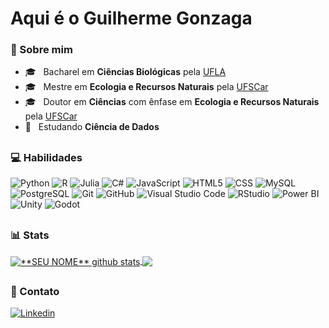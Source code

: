 <h1>Aqui é o Guilherme Gonzaga</h1>

### 📄 Sobre mim

- 🎓 &nbsp; Bacharel em **Ciências Biológicas** pela <a href="https://ufla.br/">UFLA</a>
- 🎓 &nbsp; Mestre em **Ecologia e Recursos Naturais** pela <a href="https://www.ufscar.br/">UFSCar</a>
- 🎓 &nbsp; Doutor em **Ciências** com ênfase em **Ecologia e Recursos Naturais** pela <a href="https://www.ufscar.br/">UFSCar</a>
- 📝 &nbsp; Estudando **Ciência de Dados**


<h2></h2>

### 💻 Habilidades

![Python](https://img.shields.io/badge/-Python-333333?style=flat&logo=python&logoColor=3776AB)
![R](https://img.shields.io/badge/-R-333333?style=flat&logo=R&logoColor=276DC3)
![Julia](https://img.shields.io/badge/-Julia-333333?style=flat&logo=julia&logoColor=9558B2)
![C#](https://img.shields.io/badge/-C%23-333333?style=flat&logo=csharp&logoColor=512BD4)
![JavaScript](https://img.shields.io/badge/-JavaScript-333333?style=flat&logo=javascript)
![HTML5](https://img.shields.io/badge/-HTML5-333333?style=flat&logo=HTML5)
![CSS](https://img.shields.io/badge/-CSS-333333?style=flat&logo=CSS3&logoColor=1572B6)
![MySQL](https://img.shields.io/badge/-MySQL-333333?style=flat&logo=jest&logoColor=4479A1)
![PostgreSQL](https://img.shields.io/badge/-PostgreSQL-333333?style=flat&logo=postgresql)
![Git](https://img.shields.io/badge/-Git-333333?style=flat&logo=git)
![GitHub](https://img.shields.io/badge/-GitHub-333333?style=flat&logo=github)
![Visual Studio Code](https://img.shields.io/badge/-Visual%20Studio%20Code-333333?style=flat&logo=visual-studio-code&logoColor=007ACC)
![RStudio](https://img.shields.io/badge/-RStudio-333333?style=flat&logo=rstudio&logoColor=75AADB)
![Power BI](https://img.shields.io/badge/-Power%20BI-333333?style=flat&logo=powerbi)
![Unity](https://img.shields.io/badge/-Unity-333333?style=flat&logo=unity&logoColor=000000)
![Godot](https://img.shields.io/badge/-Godot-333333?style=flat&logo=godotengine&logoColor=478CBF)


<h2>
</h2>

### 📊 Stats

<a href="https://github.com/Gurupreet">
 <img align="center" src="https://github-readme-stats.vercel.app/api?username=guig-silva&show_icons=true&theme=synthwave&line_height=27" alt="**SEU NOME** github stats"/>
</a>

<a href="https://github.com/Gurupreet">
  <img align="center" src="https://github-readme-stats.vercel.app/api/top-langs/?username=guig-silva&theme=synthwave&hide_langs_below=1" />
</a>

<br>

<h2>

</h2>

### 👤 Contato

[![Linkedin](https://img.shields.io/badge/-Guilherme_Gonzaga-blue?style=flat-square&logo=Linkedin&logoColor=white&link=https://www.linkedin.com/in/guigonzaga)](https://www.linkedin.com/in/guigonzaga)
